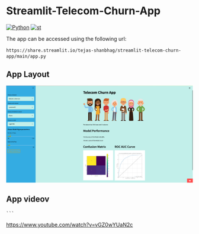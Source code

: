# Streamlit-Telecom-Churn-App
  <a href="https://www.python.org/"><img alt="Python" src="https://img.shields.io/badge/python-3.8-brightgreen?style=flat-square" /></a>
  <a href="https://streamlit.io/"><img alt="st" src="https://img.shields.io/badge/Made with-Streamlit-blueviolet?style=flat-square" /></a>
  
  
  
  
  The app can be accessed using the following url:
  ```
  https://share.streamlit.io/tejas-shanbhag/streamlit-telecom-churn-app/main/app.py
  ```
  
  ## App Layout
  ![alt text](https://github.com/Tejas-Shanbhag/Streamlit-Telecom-Churn-App/blob/main/telecom_image.png)
  
  ## App videov
    ```
 https://www.youtube.com/watch?v=vGZ0wYUaN2c
  ```

